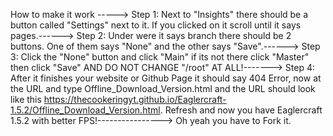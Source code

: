 How to make it work -----> 
        Step 1: Next to "Insights" there should be a button called "Settings" next to it. If you clicked on it scroll until it says pages.------>
        Step 2: Under were it says branch there should be 2 buttons. One of them says "None" and the other says "Save".------>
        Step 3: Click the "None" button and click "Main" if its not there click "Master" then click "Save" AND DO NOT CHANGE "/root" AT ALL!------->
        Step 4: After it finishes your website or Github Page it should say 404 Error, now at the URL and type Offline_Download_Version.html and the URL should look like this https://thecookeringyt.github.io/Eaglercraft-1.5.2/Offline_Download_Version.html. Refresh and now you have Eaglercraft 1.5.2 with better FPS!----------------> Oh yeah you have to Fork it.
